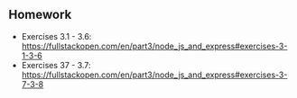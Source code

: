 ## Homework

- Exercises 3.1 - 3.6:
  https://fullstackopen.com/en/part3/node_js_and_express#exercises-3-1-3-6
- Exercises 37 - 3.7:
  https://fullstackopen.com/en/part3/node_js_and_express#exercises-3-7-3-8
